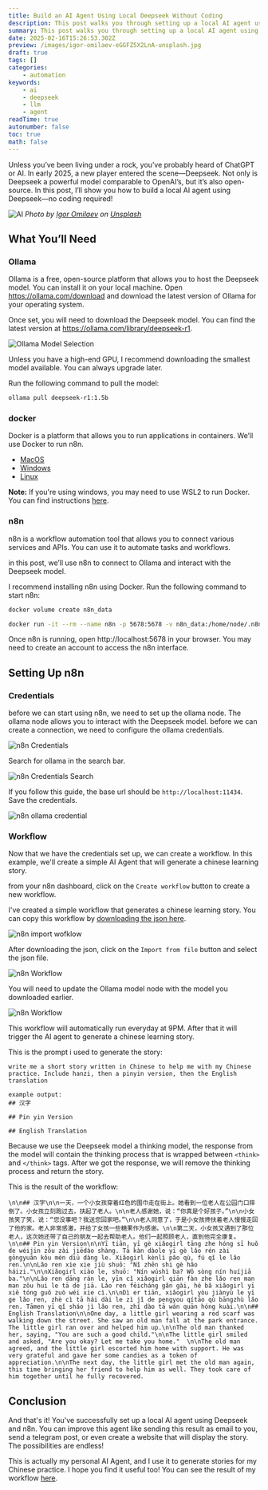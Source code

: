 ```yaml
---
title: Build an AI Agent Using Local Deepseek Without Coding
description: This post walks you through setting up a local AI agent using Ollama to host the LLM and n8n to automate workflows.
summary: This post walks you through setting up a local AI agent using Ollama to host the LLM and n8n to automate workflows.
date: 2025-02-16T15:26:53.302Z
preview: /images/igor-omilaev-eGGFZ5X2LnA-unsplash.jpg
draft: true
tags: []
categories:
    - automation
keywords:
    - ai
    - deepseek
    - llm
    - agent
readTime: true
autonumber: false
toc: true
math: false
---
```


Unless you’ve been living under a rock, you’ve probably heard of ChatGPT or AI. In early 2025, a new player entered the scene—Deepseek. Not only is Deepseek a powerful model comparable to OpenAI’s, but it’s also open-source. In this post, I’ll show you how to build a local AI agent using Deepseek—no coding required!

![AI](/images/igor-omilaev-eGGFZ5X2LnA-unsplash.jpg)
*Photo by <a href="https://unsplash.com/@omilaev?utm_content=creditCopyText&utm_medium=referral&utm_source=unsplash">Igor Omilaev</a> on <a href="https://unsplash.com/photos/a-computer-chip-with-the-letter-a-on-top-of-it-eGGFZ5X2LnA?utm_content=creditCopyText&utm_medium=referral&utm_source=unsplash">Unsplash</a>*

## What You’ll Need
### Ollama
Ollama is a free, open-source platform that allows you to host the Deepseek model. You can install it on your local machine.
Open https://ollama.com/download and download the latest version of Ollama for your operating system.

Once set, you will need to download the Deepseek model. You can find the latest version at https://ollama.com/library/deepseek-r1.

![Ollama Model Selection](/images/ollama_model_selection.png)

Unless you have a high-end GPU, I recommend downloading the smallest model available. You can always upgrade later.

Run the following command to pull the model:
```bash
ollama pull deepseek-r1:1.5b
```

### docker
Docker is a platform that allows you to run applications in containers. We’ll use Docker to run n8n.
- [MacOS](https://docs.docker.com/desktop/setup/install/mac-install/)
- [Windows](https://docs.docker.com/desktop/setup/install/windows-install/)
- [Linux](https://docs.docker.com/engine/install/)

**Note:** If you're using windows, you may need to use WSL2 to run Docker. You can find instructions [here](https://docs.docker.com/desktop/windows/wsl/).

### n8n
n8n is a workflow automation tool that allows you to connect various services and APIs. You can use it to automate tasks and workflows.

in this post, we’ll use n8n to connect to Ollama and interact with the Deepseek model.

I recommend installing n8n using Docker. Run the following command to start n8n:
```bash
docker volume create n8n_data

docker run -it --rm --name n8n -p 5678:5678 -v n8n_data:/home/node/.n8n docker.n8n.io/n8nio/n8n
```

Once n8n is running, open http://localhost:5678 in your browser. You may need to create an account to access the n8n interface.

## Setting Up n8n
### Credentials
before we can start using n8n, we need to set up the ollama node. The ollama node allows you to interact with the Deepseek model. before we can create a connection, we need to configure the ollama credentials.

![n8n Credentials](/images/credential.png)

Search for ollama in the search bar.

![n8n Credentials Search](/images/search_credential.png)

If you follow this guide, the base url should be `http://localhost:11434`. Save the credentials.

![n8n ollama credential](/images/ollama_credential.png)

### Workflow
Now that we have the credentials set up, we can create a workflow. In this example, we'll create a simple AI Agent that will generate a chinese learning story.

from your n8n dashboard, click on the `Create workflow` button to create a new workflow.

I've created a simple workflow that generates a chinese learning story. You can copy this workflow by [downloading the json here](json/Chinese_Story_Learning_AI_Agent.json).

![n8n import wofklow](/images/import_workflow.png)

After downloading the json, click on the `Import from file` button and select the json file.

![n8n Workflow](/images/update_ollama_model.png)

You will need to update the Ollama model node with the model you downloaded earlier.

![n8n Workflow](/images/example_workflow.png)

This workflow will automatically run everyday at 9PM. After that it will trigger the AI agent to generate a chinese learning story.

This is the prompt i used to generate the story:
```
write me a short story written in Chinese to help me with my Chinese practice. Include hanzi, then a pinyin version, then the English translation

example output: 
## 汉字

## Pin yin Version

## English Translation
```

Because we use the Deepseek model a thinking model, the response from the model will contain the thinking process that is wrapped between `<think>` and `</think>` tags. After we got the response, we will remove the thinking process and return the story.

This is the result of the workflow:

```
\n\n## 汉字\n\n一天，一个小女孩穿着红色的围巾走在街上。她看到一位老人在公园门口摔倒了。小女孩立刻跑过去，扶起了老人。\n\n老人感谢她，说：“你真是个好孩子。”\n\n小女孩笑了笑，说：“您没事吧？我送您回家吧。”\n\n老人同意了，于是小女孩搀扶着老人慢慢走回了他的家。老人非常感激，并给了女孩一些糖果作为感谢。\n\n第二天，小女孩又遇到了那位老人，这次她还带了自己的朋友一起去帮助老人。他们一起照顾老人，直到他完全康复。\n\n## Pin yin Version\n\nYī tiān, yī gè xiǎogirl tāng zhe hóng sī huǒ de wéijin zǒu zài jiēdào shàng. Tā kàn dàole yī gè lǎo rén zài gōngyuán kǒu mén diū dàng le. Xiǎogirl kènlì pǎo qù, fú qǐ le lǎo ren.\n\nLǎo ren xie xie jiù shuō: "Nǐ zhēn shi gè hǎo háizi."\n\nXiǎogirl xiào le, shuō: "Nín wúshì ba? Wǒ sòng nín huíjiā ba."\n\nLǎo ren dāng rán le, yīn cǐ xiǎogirl qiān fàn zhe lǎo ren man man zǒu hui le tā de jiā. Lǎo ren fēicháng gǎn gài, hé bǎ xiǎogirl yī xiē tóng guǒ zuò wéi xie cì.\n\nDì er tiān, xiǎogirl yòu jiànyù le yī ge lǎo ren, zhè cì tā hái dài le zì jǐ de pengyou qítāo qù bāngzhù lǎo ren. Tāmen yī qǐ sháo jì lǎo ren, zhí dào tā wán quān hóng kuài.\n\n## English Translation\n\nOne day, a little girl wearing a red scarf was walking down the street. She saw an old man fall at the park entrance. The little girl ran over and helped him up.\n\nThe old man thanked her, saying, "You are such a good child."\n\nThe little girl smiled and asked, "Are you okay? Let me take you home."  \n\nThe old man agreed, and the little girl escorted him home with support. He was very grateful and gave her some candies as a token of appreciation.\n\nThe next day, the little girl met the old man again, this time bringing her friend to help him as well. They took care of him together until he fully recovered.
```

## Conclusion

And that's it! You've successfully set up a local AI agent using Deepseek and n8n. You can improve this agent like sending this result as email to you, send a telegram post, or even create a website that will display the story. The possibilities are endless!

This is actually my personal AI Agent, and I use it to generate stories for my Chinese practice. I hope you find it useful too! You can see the result of my workflow [here](https://blog.wendyliga.com/chinese/).